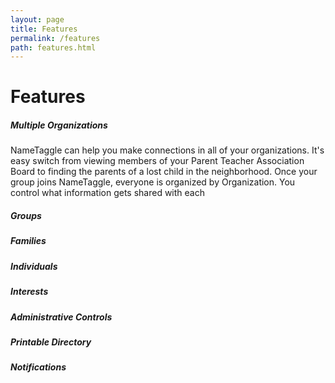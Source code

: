 ```yaml
---
layout: page
title: Features
permalink: /features
path: features.html
---
```


<h1 class="perm-marker">Features</h1>

##### Multiple Organizations
NameTaggle can help you make connections in all of your organizations.  It's easy switch from viewing members of your Parent Teacher Association Board to finding the parents of a lost child in the neighborhood.  Once your group joins NameTaggle, everyone is organized by Organization. You control what information gets shared with each 

##### Groups

##### Families

##### Individuals

##### Interests

##### Administrative Controls

##### Printable Directory

##### Notifications
